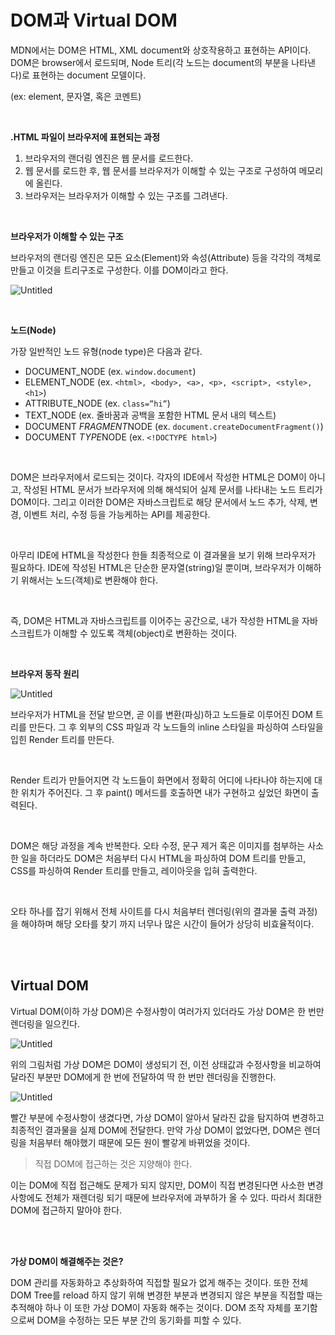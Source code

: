 # DOM과 Virtual DOM

MDN에서는 DOM은 HTML, XML document와 상호작용하고 표현하는 API이다. DOM은 browser에서 로드되며, Node 트리(각 노드는 document의 부분을 나타낸다)로 표현하는 document 모델이다.

(ex: element, 문자열, 혹은 코멘트)

<br>

**.HTML 파일이 브라우저에 표현되는 과정**

1. 브라우저의 랜더링 엔진은 웹 문서를 로드한다.
2. 웹 문서를 로드한 후, 웹 문서를 브라우저가 이해할 수 있는 구조로 구성하여 메모리에 올린다.
3. 브라우저는 브라우저가 이해할 수 있는 구조를 그려낸다.

<br>

**브라우저가 이해할 수 있는 구조**

브라우저의 랜더링 엔진은 모든 요소(Element)와 속성(Attribute) 등을 각각의 객체로 만들고 이것을 트리구조로 구성한다. 이를 DOM이라고 한다.

![Untitled](https://s3-us-west-2.amazonaws.com/secure.notion-static.com/7e277550-9528-4108-81c5-963968183bbf/Untitled.png)

<br>

**노드(Node)**

가장 일반적인 노드 유형(node type)은 다음과 같다.

- DOCUMENT_NODE (ex. `window.document`)
- ELEMENT_NODE (ex. `<html>, <body>, <a>, <p>, <script>, <style>, <h1>`)
- ATTRIBUTE_NODE (ex. `class=”hi”`)
- TEXT_NODE (ex. 줄바꿈과 공백을 포함한 HTML 문서 내의 텍스트)
- DOCUMENT *FRAGMENT*NODE (ex. `document.createDocumentFragment()`)
- DOCUMENT *TYPE*NODE (ex. `<!DOCTYPE html>`)

<br>

DOM은 브라우저에서 로드되는 것이다. 각자의 IDE에서 작성한 HTML은 DOM이 아니고, 작성된 HTML 문서가 브라우저에 의해 해석되어 실제 문서를 나타내는 노드 트리가 DOM이다. 그리고 이러한 DOM은 자바스크립트로 해당 문서에서 노드 추가, 삭제, 변경, 이벤트 처리, 수정 등을 가능케하는 API를 제공한다.

<br>

아무리 IDE에 HTML을 작성한다 한들 최종적으로 이 결과물을 보기 위해 브라우저가 필요하다. IDE에 작성된 HTML은 단순한 문자열(string)일 뿐이며, 브라우저가 이해하기 위해서는 노드(객체)로 변환해야 한다.

<br>

즉, DOM은 HTML과 자바스크립트를 이어주는 공간으로, 내가 작성한 HTML을 자바스크립트가 이해할 수 있도록 객체(object)로 변환하는 것이다.

<br>

**브라우저 동작 원리**

![Untitled](https://s3-us-west-2.amazonaws.com/secure.notion-static.com/2fe598ee-d176-4b46-b292-e4f2ef1974c1/Untitled.png)

브라우저가 HTML을 전달 받으면, 곧 이를 변환(파싱)하고 노드들로 이루어진 DOM 트리를 만든다. 그 후 외부의 CSS 파일과 각 노드들의 inline 스타일을 파싱하여 스타일을 입힌 Render 트리를 만든다.

<br>

Render 트리가 만들어지면 각 노드들이 화면에서 정확히 어디에 나타나야 하는지에 대한 위치가 주어진다. 그 후 paint() 메서드를 호출하면 내가 구현하고 싶었던 화면이 출력된다.

<br>

DOM은 해당 과정을 계속 반복한다. 오타 수정, 문구 제거 혹은 이미지를 첨부하는 사소한 일을 하더라도 DOM은 처음부터 다시 HTML을 파싱하여 DOM 트리를 만들고, CSS를 파싱하여 Render 트리를 만들고, 레이아웃을 입혀 출력한다.

<br>

오타 하나를 잡기 위해서 전체 사이트를 다시 처음부터 렌더링(위의 결과물 출력 과정)을 해야하며 해당 오타를 찾기 까지 너무나 많은 시간이 들어가 상당히 비효율적이다.

<br><br>

## Virtual DOM

Virtual DOM(이하 가상 DOM)은 수정사항이 여러가지 있더라도 가상 DOM은 한 번만 렌더링을 일으킨다.

![Untitled](https://s3-us-west-2.amazonaws.com/secure.notion-static.com/7013f123-bb29-4619-b49d-fdeeac068998/Untitled.png)

위의 그림처럼 가상 DOM은 DOM이 생성되기 전, 이전 상태값과 수정사항을 비교하여 달라진 부분만 DOM에게 한 번에 전달하여 딱 한 번만 렌더링을 진행한다.

![Untitled](https://s3-us-west-2.amazonaws.com/secure.notion-static.com/8f0307d8-cfcf-4856-8bb3-813cf98fca76/Untitled.png)

빨간 부분에 수정사항이 생겼다면, 가상 DOM이 알아서 달라진 값을 탐지하여 변경하고 최종적인 결과물을 실제 DOM에 전달한다. 만약 가상 DOM이 없었다면, DOM은 렌더링을 처음부터 해야했기 때문에 모든 원이 빨갛게 바뀌었을 것이다.

> 직접 DOM에 접근하는 것은 지양해야 한다.


이는 DOM에 직접 접근해도 문제가 되지 않지만, DOM이 직접 변경된다면 사소한 변경 사항에도 전체가 재렌더링 되기 때문에 브라우저에 과부하가 올 수 있다. 따라서 최대한 DOM에 접근하지 말아야 한다.

<br><br>

**가상 DOM이 해결해주는 것은?**

DOM 관리를 자동화하고 추상화하여 직접할 필요가 없게 해주는 것이다. 또한 전체 DOM Tree를 reload 하지 않기 위해 변경한 부분과 변경되지 않은 부분을 직접할 때는 추적해야 하나 이 또한 가상 DOM이 자동화 해주는 것이다. DOM 조작 자체를 포기함으로써 DOM을 수정하는 모든 부분 간의 동기화를 피할 수 있다.
